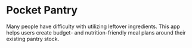 # Pocket Pantry

Many people have difficulty with utilizing leftover ingredients. This app helps users create budget- and nutrition-friendly meal plans around their existing pantry stock.